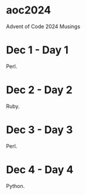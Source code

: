# aoc2024
Advent of Code 2024 Musings

# Dec 1 - Day 1

Perl.

# Dec 2 - Day 2

Ruby.

# Dec 3 - Day 3

Perl.

# Dec 4 - Day 4

Python.
